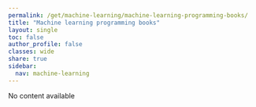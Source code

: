 ```yaml
---
permalink: /get/machine-learning/machine-learning-programming-books/
title: "Machine learning programming books"
layout: single
toc: false
author_profile: false
classes: wide
share: true
sidebar:
  nav: machine-learning
---
```


No content available